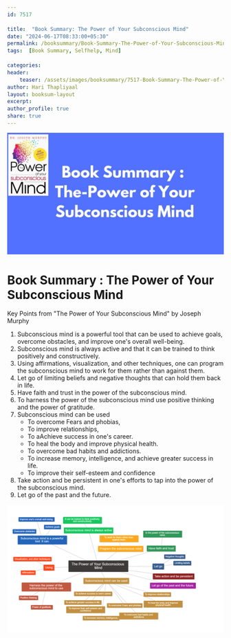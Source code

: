 ```yaml
---    
id: 7517    
  
title:  "Book Summary: The Power of Your Subconscious Mind"     
date: "2024-06-17T08:33:00+05:30"    
permalink: /booksummary/Book-Summary-The-Power-of-Your-Subconscious-Mind   
tags:  [Book Summary, Selfhelp, Mind]     
    
categories:    
header:    
    teaser: /assets/images/booksummary/7517-Book-Summary-The-Power-of-Your-Subconscious-Mind.jpg    
author: Hari Thapliyaal    
layout: booksum-layout    
excerpt:    
author_profile: true    
share: true    
---    
```

    
![Book Summary : The Power of Your Subconscious Mind](/assets/images/booksummary/7517-Book-Summary-The-Power-of-Your-Subconscious-Mind.jpg)         
   
# Book Summary : The Power of Your Subconscious Mind   

Key Points from "The Power of Your Subconscious Mind" by Joseph Murphy

1. Subconscious mind is a powerful tool that can be used to achieve goals, overcome obstacles, and improve one's overall well-being.
2. Subconscious mind is always active and that it can be trained to think positively and constructively.
3. Using affirmations, visualization, and other techniques, one can program the subconscious mind to work for them rather than against them.
4. Let go of limiting beliefs and negative thoughts that can hold them back in life.
5. Have faith and trust in the power of the subconscious mind.
6. To harness the power of the subconscious mind use positive thinking and the power of gratitude.
6. Subconscious mind can be used 
	- To overcome Fears and phobias, 
	- To improve relationships, 
	- To aAchieve success in one's career.
	- To heal the body and improve physical health.
	- To overcome bad habits and addictions.
	- To increase memory, intelligence, and achieve greater success in life.
	- To improve their self-esteem and confidence
7. Take action and be persistent in one's efforts to tap into the power of the subconscious mind.
8. Let go of the past and the future.

![Mind Map : The Power of Your Subconscious Mind](/assets/images/booksummary/7503-The-Power-of-Your-Subconscious-Mind.png)

